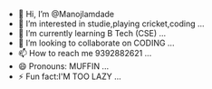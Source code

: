 - 👋 Hi, I’m @Manojlamdade
- 👀 I’m interested in studie,playing cricket,coding ...
- 🌱 I’m currently learning B Tech (CSE) ...
- 💞️ I’m looking to collaborate on CODING ...
- 📫 How to reach me 9392882621 ...
- 😄 Pronouns: MUFFIN ...
- ⚡ Fun fact:I'M TOO LAZY ...

<!---
Manojlamdade/Manojlamdade is a ✨ special ✨ repository because its `README.md` (this file) appears on your GitHub profile.
You can click the Preview link to take a look at your changes.
--->
